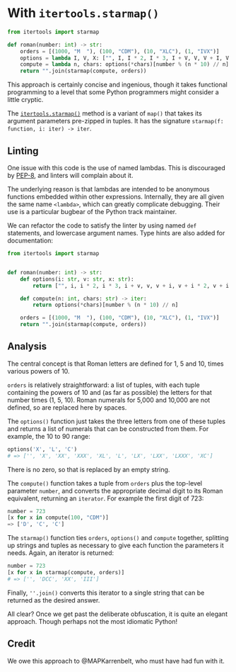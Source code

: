 # With `itertools.starmap()`

```python
from itertools import starmap

def roman(number: int) -> str:
    orders = [(1000, "M  "), (100, "CDM"), (10, "XLC"), (1, "IVX")] 
    options = lambda I, V, X: ["", I, I * 2, I * 3, I + V, V, V + I, V + I * 2, V + I * 3, I + X]
    compute = lambda n, chars: options(*chars)[number % (n * 10) // n]
    return "".join(starmap(compute, orders))
```

This approach is certainly concise and ingenious, though it takes functional programming to a level that some Python programmers might consider a little cryptic.

The [`itertools.starmap()`][starmap] method is a variant of `map()` that takes its argument parameters pre-zipped in tuples.
It has the signature `starmap(f: function, i: iter) -> iter`.

## Linting

One issue with this code is the use of named lambdas.
This is discouraged by [PEP-8][pep8], and linters will complain about it.

The underlying reason is that lambdas are intended to be anonymous functions embedded within other expressions.
Internally, they are all given the same name `<lambda>`, which can greatly complicate debugging.
Their use is a particular bugbear of the Python track maintainer.

We can refactor the code to satisfy the linter by using named `def` statements, and lowercase argument names. 
Type hints are also added for documentation:

```python
from itertools import starmap


def roman(number: int) -> str:
    def options(i: str, v: str, x: str):
        return ["", i, i * 2, i * 3, i + v, v, v + i, v + i * 2, v + i * 3, i + x]

    def compute(n: int, chars: str) -> iter:
        return options(*chars)[number % (n * 10) // n]

    orders = [(1000, "M  "), (100, "CDM"), (10, "XLC"), (1, "IVX")]
    return "".join(starmap(compute, orders))
```

## Analysis

The central concept is that Roman letters are defined for 1, 5 and 10, times various powers of 10.

`orders` is relatively straightforward: a list of tuples, with each tuple containing the powers of 10 and (as far as possible) the letters for that number times (1, 5, 10). 
Roman numerals for 5,000 and 10,000 are not defined, so are replaced here by spaces.

The `options()` function just takes the three letters from one of these tuples and returns a list of numerals that can be constructed from them.
For example, the 10 to 90 range:

```python
options('X', 'L', 'C')
# => ['', 'X', 'XX', 'XXX', 'XL', 'L', 'LX', 'LXX', 'LXXX', 'XC']
```

There is no zero, so that is replaced by an empty string.

The `compute()` function takes a tuple from `orders` plus the top-level parameter `number`, and converts the appropriate decimal digit to its Roman equivalent, returning an `iterator`.
For example the first digit of 723:

```python
number = 723
[x for x in compute(100, "CDM")]
=> ['D', 'C', 'C']
```

The `starmap()` function ties `orders`, `options()` and `compute` together, splitting up strings and tuples as necessary to give each function the parameters it needs.
Again, an iterator is returned:

```python
number = 723
[x for x in starmap(compute, orders)]
# => ['', 'DCC', 'XX', 'III']
```

Finally, `''.join()` converts this iterator to a single string that can be returned as the desired answer.

All clear?
Once we get past the deliberate obfuscation, it is quite an elegant approach. Though perhaps not the most idiomatic Python!

## Credit

We owe this approach to @MAPKarrenbelt, who must have had fun with it.

[starmap]: https://docs.python.org/3/library/itertools.html#itertools.starmap
[pep8]: https://peps.python.org/pep-0008/#programming-recommendations
